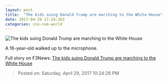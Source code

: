```yaml
---
layout: post
title:  "The kids suing Donald Trump are marching to the White House"
date: 2017-04-29 17:24:26Z
categories: cnn-com-world
---
```


![The kids suing Donald Trump are marching to the White House](http://i2.cdn.cnn.com/cnnnext/dam/assets/170429015926-07-climate-kids-0428-super-tease.jpg)

A 16-year-old walked up to the microphone.


Full story on F3News: [The kids suing Donald Trump are marching to the White House](http://www.f3nws.com/n/qFRdh)

> Posted on: Saturday, April 29, 2017 10:24:26 PM
